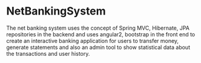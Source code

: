 # NetBankingSystem

The net banking system uses the concept of Spring MVC, Hibernate, JPA repositories in the backend and uses angular2, bootstrap in the front end to create an interactive banking application for users to transfer money, generate statements and also an admin tool to show statistical data about the transactions and user history.